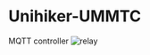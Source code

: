 # Unihiker-UMMTC
MQTT controller 
![relay](https://github.com/user-attachments/assets/0fae80da-d504-4661-8f01-67fd6031346d)
